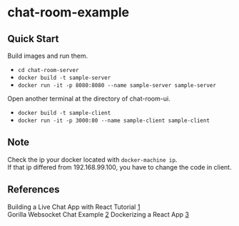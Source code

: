 # chat-room-example

## Quick Start

Build images and run them.
* `cd chat-room-server`
* `docker build -t sample-server`
* `docker run -it -p 8080:8080 --name sample-server sample-server`  

Open another terminal at the directory of chat-room-ui.
* `docker build -t sample-client`
* `docker run -it -p 3000:80 --name sample-client sample-client`

## Note
Check the ip your docker located with `docker-machine ip`.  
If that ip differed from 192.168.99.100, you have to change the code in client.

## References
Building a Live Chat App with React Tutorial [1]  
Gorilla Websocket Chat Example [2]
Dockerizing a React App [3]

[1]: https://youtu.be/hiiaHyhhwBU  
[2]: https://github.com/gorilla/websocket/tree/master/examples/chat
[3]: https://mherman.org/blog/dockerizing-a-react-app/
